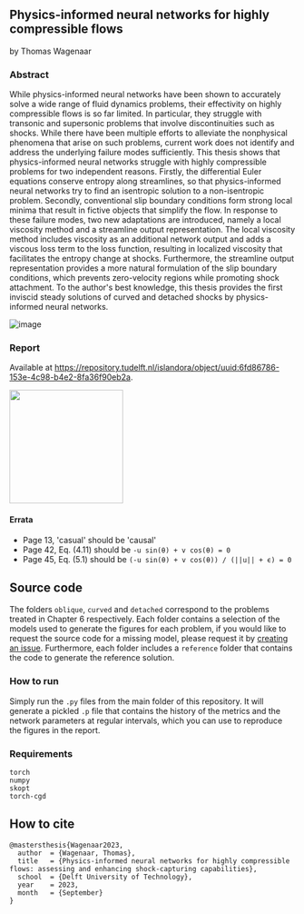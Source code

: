 ## Physics-informed neural networks for highly compressible flows

by Thomas Wagenaar

### Abstract
While physics-informed neural networks have been shown to accurately solve a wide range of fluid dynamics problems, their effectivity on highly compressible flows is so far limited. In particular, they struggle with transonic and supersonic problems that involve discontinuities such as shocks. While there have been multiple efforts to alleviate the nonphysical phenomena that arise on such problems, current work does not identify and address the underlying failure modes sufficiently. This thesis shows that physics-informed neural networks struggle with highly compressible problems for two independent reasons. Firstly, the differential Euler equations conserve entropy along streamlines, so that physics-informed neural networks try to find an isentropic solution to a non-isentropic problem. Secondly, conventional slip boundary conditions form strong local minima that result in fictive objects that simplify the flow. In response to these failure modes, two new adaptations are introduced, namely a local viscosity method and a streamline output representation. The local viscosity method includes viscosity as an additional network output and adds a viscous loss term to the loss function, resulting in localized viscosity that facilitates the entropy change at shocks. Furthermore, the streamline output representation provides a more natural formulation of the slip boundary conditions, which prevents zero-velocity regions while promoting shock attachment. To the author's best knowledge, this thesis provides the first inviscid steady solutions of curved and detached shocks by physics-informed neural networks.

![image](https://i.imgur.com/fbX3B4d.png)

### Report
Available at https://repository.tudelft.nl/islandora/object/uuid:6fd86786-153e-4c98-b4e2-8fa36f90eb2a. 

[<img src="https://i.imgur.com/Kybkxak.png" width="200">](https://repository.tudelft.nl/islandora/object/uuid:6fd86786-153e-4c98-b4e2-8fa36f90eb2a)

#### Errata

- Page 13, 'casual' should be 'causal'
- Page 42, Eq. (4.11) should be `-u sin(θ) + v cos(θ) = 0`
- Page 45, Eq. (5.1) should be `(-u sin(θ) + v cos(θ)) / (||u|| + ϵ) = 0`


## Source code
The folders `oblique`, `curved` and `detached` correspond to the problems treated in Chapter 6 respectively. Each folder contains a selection of the models used to generate the figures for each problem, if you would like to request the source code for a missing model, please request it by [creating an issue](https://github.com/wagenaartje/pinn4hcf/issues). Furthermore, each folder includes a `reference` folder that contains the code to generate the reference solution. 

### How to run
Simply run the `.py` files from the main folder of this repository. It will generate a pickled `.p` file that contains the history of the metrics and the network parameters at regular intervals, which you can use to reproduce the figures in the report. 

### Requirements
```
torch
numpy
skopt
torch-cgd
```

## How to cite

```
@mastersthesis{Wagenaar2023,
  author  = {Wagenaar, Thomas},
  title   = {Physics-informed neural networks for highly compressible flows: assessing and enhancing shock-capturing capabilities},
  school  = {Delft University of Technology},
  year    = 2023,
  month   = {September}
}
```

